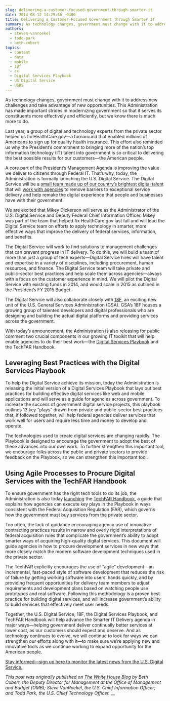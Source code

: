 ```yaml
---
slug: delivering-a-customer-focused-government-through-smarter-it
date: 2014-08-12 14:29:36 -0400
title: Delivering a Customer-Focused Government Through Smarter IT
summary: As technology changes, government must change with it to address new challenges and take advantage of new opportunities. This Administration has made important strides in modernizing government so that it serves its constituents more effectively and efficiently, but we know there is much more to do. Last year, a group of digital and technology experts
authors:
  - steven-vanroekel
  - todd-park
  - beth-cobert
topics:
  - content
  - data
  - mobile
  - 18f
  - cx
  - Digital Services Playbook
  - US Digital Service
  - USDS
---
```


As technology changes, government must change with it to address new challenges and take advantage of new opportunities. This Administration has made important strides in modernizing government so that it serves its constituents more effectively and efficiently, but we know there is much more to do.

Last year, a group of digital and technology experts from the private sector helped us fix HealthCare.gov—a turnaround that enabled millions of Americans to sign up for quality health insurance. This effort also reminded us why the President’s commitment to bringing more of the nation’s top information technology (IT) talent into government is so critical to delivering the best possible results for our customers—the American people.

A core part of the President’s Management Agenda is improving the value we deliver to citizens through Federal IT. That’s why, today, the Administration is formally launching the U.S. Digital Service. The Digital Service will be a [small team made up of our country’s brightest digital talent](http://www.whitehouse.gov/the-press-office/2014/08/11/fact-sheet-improving-and-simplifying-digital-services) that will [work with agencies](http://www.whitehouse.gov/the-press-office/2014/08/11/fact-sheet-improving-and-simplifying-digital-services) to remove barriers to exceptional service delivery and help remake the digital experience that people and businesses have with their government.

We are excited that Mikey Dickerson will serve as the Administrator of the U.S. Digital Service and Deputy Federal Chief Information Officer. Mikey was part of the team that helped fix HealthCare.gov last fall and will lead the Digital Service team on efforts to apply technology in smarter, more effective ways that improve the delivery of federal services, information, and benefits.

The Digital Service will work to find solutions to management challenges that can prevent progress in IT delivery. To do this, we will build a team of more than just a group of tech experts—Digital Service hires will have talent and expertise in a variety of disciplines, including procurement, human resources, and finance. The Digital Service team will take private and public-sector best practices and help scale them across agencies—always with a focus on the customer experience in mind. We will pilot the Digital Service with existing funds in 2014, and would scale in 2015 as outlined in the President&#8217;s FY 2015 Budget.

The Digital Service will also collaborate closely with [18F](https://18f.gsa.gov/), an exciting new unit of the U.S. General Services Administration (GSA). GSA’s 18F houses a growing group of talented developers and digital professionals who are designing and building the actual digital platforms and providing services across the government.

With today’s announcement, the Administration is also releasing for public comment two crucial components in our growing IT toolkit that will help enable agencies to do their best work—the [Digital Services Playbook](http://playbook.cio.gov/) and the TechFAR Handbook.

## Leveraging Best Practices with the Digital Services Playbook

To help the Digital Service achieve its mission, today the Administration is releasing the initial version of a Digital Services Playbook that lays out best practices for building effective digital services like web and mobile applications and will serve as a guide for agencies across government. To increase the success of government digital service projects, this playbook outlines 13 key “plays” drawn from private and public-sector best practices that, if followed together, will help federal agencies deliver services that work well for users and require less time and money to develop and operate.

The technologies used to create digital services are changing rapidly. The Playbook is designed to encourage the government to adopt the best of these advances into our own work. To further strengthen this important tool, we encourage folks across the public and private sectors to provide feedback on the Playbook, so we can strengthen this important tool.

## Using Agile Processes to Procure Digital Services with the TechFAR Handbook

To ensure government has the right tech tools to do its job, the Administration is also today [launching](http://playbook.cio.gov/techfar) the [TechFAR Handbook](http://playbook.cio.gov/techfar), a guide that explains how agencies can execute key plays in the Playbook in ways consistent with the Federal Acquisition Regulation (FAR), which governs how the government must buy services from the private sector.

Too often, the lack of guidance encouraging agency use of innovative contracting practices results in narrow and overly rigid interpretations of federal acquisition rules that complicate the government’s ability to adopt smarter ways of acquiring high-quality digital services. This document will guide agencies in how to procure development services in new ways that more closely match the modern software development techniques used in the private sector.

The TechFAR explicitly encourages the use of “agile” development—an incremental, fast-paced style of software development that reduces the risk of failure by getting working software into users’ hands quickly, and by providing frequent opportunities for delivery team members to adjust requirements and development plans based on watching people use prototypes and real software. Following this methodology is a proven best practice for building digital services, and will increase government’s ability to build services that effectively meet user needs.

Together, the U.S. Digital Service, 18F, the Digital Services Playbook, and TechFAR Handbook will help advance the Smarter IT Delivery agenda in major ways—helping government deliver continually better services at lower cost, as our customers should expect and deserve. And as technology continues to evolve, we will continue to look for ways we can strengthen our efforts along with it—to make sure we’re applying new and innovative tools as we continue working to expand opportunity for the American people.

[Stay informed—sign up here to monitor the latest news from the U.S. Digital Service.](http://www.whitehouse.gov/webform/get-latest-news-us-digital-service)

_This post was originally published on [The White House Blog](http://www.whitehouse.gov/blog/) by Beth Cobert, the Deputy Director for Management at the Office of Management and Budget (OMB); Steve VanRoekel, the U.S. Chief Information Officer; and Todd Park, the U.S. Chief Technology Officer._
__
